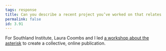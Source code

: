 ```yaml
---
tags: response
title: Can you describe a recent project you’ve worked on that relates to interaction design?
permalink: false
id: 3.91
---
```


For Southland Institute, Laura Coombs and I led [a workshop about the asterisk](https://multidimensional.link/) to create a collective, online publication.
